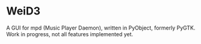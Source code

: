 # WeiD3

A GUI for mpd (Music Player Daemon), written in PyObject, formerly PyGTK. Work in progress, not all features implemented yet.

